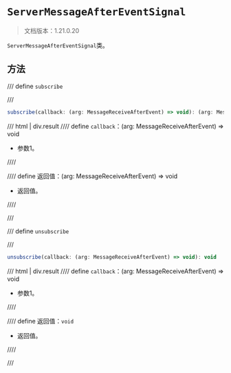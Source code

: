 # `ServerMessageAfterEventSignal`

> 文档版本：1.21.0.20

`ServerMessageAfterEventSignal`类。

## 方法

/// define
`subscribe`


///

```js
subscribe(callback: (arg: MessageReceiveAfterEvent) => void): (arg: MessageReceiveAfterEvent) => void
```

/// html | div.result
//// define
`callback`：(arg: MessageReceiveAfterEvent) => void

- 参数1。


////

//// define
返回值：(arg: MessageReceiveAfterEvent) => void

- 返回值。


////

///


/// define
`unsubscribe`


///

```js
unsubscribe(callback: (arg: MessageReceiveAfterEvent) => void): void
```

/// html | div.result
//// define
`callback`：(arg: MessageReceiveAfterEvent) => void

- 参数1。


////

//// define
返回值：`void`

- 返回值。


////

///

